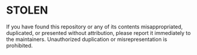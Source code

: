 # STOLEN

If you have found this repository or any of its contents misappropriated, duplicated, 
or presented without attribution, please report it immediately to the maintainers. 
Unauthorized duplication or misrepresentation is prohibited.
